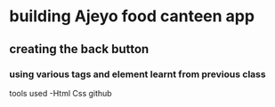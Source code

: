 # building Ajeyo food canteen app
## creating the back button
### using various tags and element learnt from previous class


tools used
-Html
Css
github